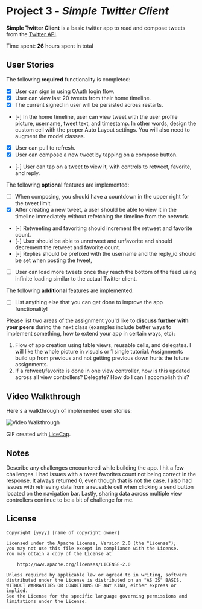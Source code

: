 # Project 3 - *Simple Twitter Client*

**Simple Twitter Client** is a basic twitter app to read and compose tweets from the [Twitter API](https://apps.twitter.com/).

Time spent: **26** hours spent in total

## User Stories

The following **required** functionality is completed:

- [X] User can sign in using OAuth login flow.
- [X] User can view last 20 tweets from their home timeline.
- [X] The current signed in user will be persisted across restarts.
- [-] In the home timeline, user can view tweet with the user profile picture, username, tweet text, and timestamp.  In other words, design the custom cell with the proper Auto Layout settings.  You will also need to augment the model classes.
- [X] User can pull to refresh.
- [X] User can compose a new tweet by tapping on a compose button.
- [-] User can tap on a tweet to view it, with controls to retweet, favorite, and reply.

The following **optional** features are implemented:

- [ ] When composing, you should have a countdown in the upper right for the tweet limit.
- [X] After creating a new tweet, a user should be able to view it in the timeline immediately without refetching the timeline from the network.
- [-] Retweeting and favoriting should increment the retweet and favorite count.
- [-] User should be able to unretweet and unfavorite and should decrement the retweet and favorite count.
- [-] Replies should be prefixed with the username and the reply_id should be set when posting the tweet,
- [ ] User can load more tweets once they reach the bottom of the feed using infinite loading similar to the actual Twitter client.

The following **additional** features are implemented:

- [ ] List anything else that you can get done to improve the app functionality!

Please list two areas of the assignment you'd like to **discuss further with your peers** during the next class (examples include better ways to implement something, how to extend your app in certain ways, etc):

1. Flow of app creation using table views, reusable cells, and delegates. I will like the whole picture in visuals or 1 single tutorial. Assignments build up from previous and not getting previous down hurts the future assignments.
2. If a retweet/favorite is done in one view controller, how is this updated across all view controllers? Delegate? How do I can I accomplish this?

## Video Walkthrough

Here's a walkthrough of implemented user stories:

<img src='https://cloud.githubusercontent.com/assets/13710170/25081309/5d8476ca-22fe-11e7-95c9-b8eee0a64395.gif' width='' alt='Video Walkthrough' />

GIF created with [LiceCap](http://www.cockos.com/licecap/).

## Notes

Describe any challenges encountered while building the app.
I hit a few challenges. I had issues with a tweet favorites count not being correct in the response. It always returned 0, even though that is not the case. I also had issues with retrieving data from a reusable cell when clicking a send button located on the navigation bar. Lastly, sharing data across multiple view controllers continue to be a bit of challenge for me.
## License

    Copyright [yyyy] [name of copyright owner]

    Licensed under the Apache License, Version 2.0 (the "License");
    you may not use this file except in compliance with the License.
    You may obtain a copy of the License at

        http://www.apache.org/licenses/LICENSE-2.0

    Unless required by applicable law or agreed to in writing, software
    distributed under the License is distributed on an "AS IS" BASIS,
    WITHOUT WARRANTIES OR CONDITIONS OF ANY KIND, either express or implied.
    See the License for the specific language governing permissions and
    limitations under the License.
